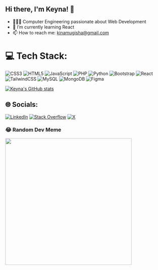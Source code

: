 ##  Hi there, I'm Keyna! 👋


- 👩🏻‍💻 Computer Engineering passionate about Web Development
- 💬 I’m currently learning React
- 📫 How to reach me: kinamugisha@gmail.com

# 💻 Tech Stack:
![CSS3](https://img.shields.io/badge/css3-%231572B6.svg?style=for-the-badge&logo=css3&logoColor=white) ![HTML5](https://img.shields.io/badge/html5-%23E34F26.svg?style=for-the-badge&logo=html5&logoColor=white) ![JavaScript](https://img.shields.io/badge/javascript-%23323330.svg?style=for-the-badge&logo=javascript&logoColor=%23F7DF1E) ![PHP](https://img.shields.io/badge/php-%23777BB4.svg?style=for-the-badge&logo=php&logoColor=white) ![Python](https://img.shields.io/badge/python-3670A0?style=for-the-badge&logo=python&logoColor=ffdd54) ![Bootstrap](https://img.shields.io/badge/bootstrap-%238511FA.svg?style=for-the-badge&logo=bootstrap&logoColor=white) ![React](https://img.shields.io/badge/react-%2320232a.svg?style=for-the-badge&logo=react&logoColor=%2361DAFB) ![TailwindCSS](https://img.shields.io/badge/tailwindcss-%2338B2AC.svg?style=for-the-badge&logo=tailwind-css&logoColor=white) ![MySQL](https://img.shields.io/badge/mysql-%2300000f.svg?style=for-the-badge&logo=mysql&logoColor=white) ![MongoDB](https://img.shields.io/badge/MongoDB-%234ea94b.svg?style=for-the-badge&logo=mongodb&logoColor=white) ![Figma](https://img.shields.io/badge/figma-%23F24E1E.svg?style=for-the-badge&logo=figma&logoColor=white)


[![Keyna's GitHub stats](https://github-readme-stats.vercel.app/api?username=key00&show_icons=true&theme=ambient_gradient)](https://github.com/anuraghazra/github-readme-stats)


## 🌐 Socials:
[![LinkedIn](https://img.shields.io/badge/LinkedIn-%230077B5.svg?logo=linkedin&logoColor=white)](https://linkedin.com/in/keyna-laure-inamugisha) [![Stack Overflow](https://img.shields.io/badge/-Stackoverflow-FE7A16?logo=stack-overflow&logoColor=white)](https://stackoverflow.com/users/23661908) [![X](https://img.shields.io/badge/X-black.svg?logo=X&logoColor=white)](https://x.com/not_ava1lable) 


### 😂 Random Dev Meme
<img src='https://randommeme-five.vercel.app/' style="height: 400px;"/>
